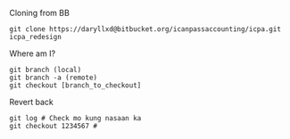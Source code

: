 Cloning from BB

	git clone https://daryllxd@bitbucket.org/icanpassaccounting/icpa.git icpa_redesign

Where am I?

	git branch (local)
	git branch -a (remote)
	git checkout [branch_to_checkout]

Revert back
	
	git log # Check mo kung nasaan ka
	git checkout 1234567 #
